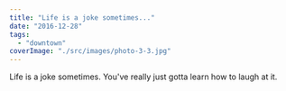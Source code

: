 ```yaml
---
title: "Life is a joke sometimes..."
date: "2016-12-28"
tags: 
  - "downtown"
coverImage: "./src/images/photo-3-3.jpg"
---
```


Life is a joke sometimes. You've really just gotta learn how to laugh at it.
